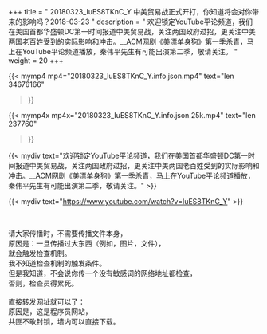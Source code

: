 +++
title = " 20180323_IuES8TKnC_Y 中美贸易战正式开打，你知道将会对你带来的影响吗？2018-03-23 "
description = " 欢迎锁定YouTube平论频道，我们在美国首都华盛顿DC第一时间报道中美贸易战，关注两国政府过招，更关注中美两国老百姓受到的实际影响和冲击。__ACM网剧《美漂单身狗》第一季杀青，马上在YouTube平论频道播放，秦伟平先生有可能出演第二季，敬请关注。 "
weight = 20
+++

{{< mymp4 mp4="20180323_IuES8TKnC_Y.info.json.mp4" 
text="len 34676166"
>}}

{{< mymp4x  mp4x="20180323_IuES8TKnC_Y.info.json.25k.mp4"
text="len 237760"
>}}


{{< mydiv text="欢迎锁定YouTube平论频道，我们在美国首都华盛顿DC第一时间报道中美贸易战，关注两国政府过招，更关注中美两国老百姓受到的实际影响和冲击。__ACM网剧《美漂单身狗》第一季杀青，马上在YouTube平论频道播放，秦伟平先生有可能出演第二季，敬请关注。" >}}
<br>

{{< mydiv text="https://www.youtube.com/watch?v=IuES8TKnC_Y" >}}


<br>

请大家传播时，不需要传播文件本身，<br>
原因是：一旦传播过大东西（例如，图片，文件），<br>
就会触发检查机制。<br>
我不知道检查机制的触发条件。<br>
但是我知道，不会说你传一个没有敏感词的网络地址都检查，<br>
否则，检查员得累死。<br><br>
直接转发网址就可以了：<br>
原因是，这是程序员网站，<br>
共匪不敢封锁，墙内可以直接下载。


